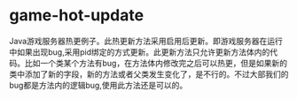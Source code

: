 # game-hot-update
Java游戏服务器热更例子。此热更新方法采用启用后更新。即游戏服务器在运行中如果出现bug,采用pid绑定的方式更新。此更新方法只允许更新方法体内的代码。比如一个类某个方法有bug，在方法体内修改完之后可以热更，但是如果新的类中添加了新的字段，新的方法或者父类发生变化了，是不行的。不过大部我们的bug都是方法内的逻辑bug,使用此方法还是可以的。
